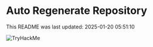 # Auto Regenerate Repository

This README was last updated: 2025-01-20 05:51:10

 ![TryHackMe](https://tryhackme.com/badge/533634)